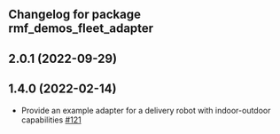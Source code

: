 ## Changelog for package rmf_demos_fleet_adapter

2.0.1 (2022-09-29)
------------------

1.4.0 (2022-02-14)
------------------
* Provide an example adapter for a delivery robot with indoor-outdoor capabilities [#121](https://github.com/open-rmf/rmf_demos/pull/121)
